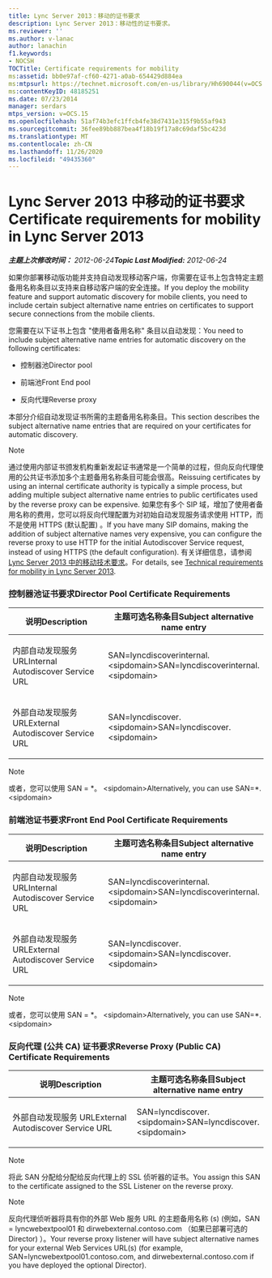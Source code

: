 ```yaml
---
title: Lync Server 2013：移动的证书要求
description: Lync Server 2013：移动性的证书要求。
ms.reviewer: ''
ms.author: v-lanac
author: lanachin
f1.keywords:
- NOCSH
TOCTitle: Certificate requirements for mobility
ms:assetid: bb0e97af-cf60-4271-a0ab-654429d884ea
ms:mtpsurl: https://technet.microsoft.com/en-us/library/Hh690044(v=OCS.15)
ms:contentKeyID: 48185251
ms.date: 07/23/2014
manager: serdars
mtps_version: v=OCS.15
ms.openlocfilehash: 51af74b3efc1ffcb4fe38d7431e315f9b55af943
ms.sourcegitcommit: 36fee89bb887bea4f18b19f17a8c69daf5bc423d
ms.translationtype: MT
ms.contentlocale: zh-CN
ms.lasthandoff: 11/26/2020
ms.locfileid: "49435360"
---
```

# <a name="certificate-requirements-for-mobility-in-lync-server-2013"></a><span data-ttu-id="a4cd4-103">Lync Server 2013 中移动的证书要求</span><span class="sxs-lookup"><span data-stu-id="a4cd4-103">Certificate requirements for mobility in Lync Server 2013</span></span>

<div data-xmlns="http://www.w3.org/1999/xhtml">

<div class="topic" data-xmlns="http://www.w3.org/1999/xhtml" data-msxsl="urn:schemas-microsoft-com:xslt" data-cs="https://msdn.microsoft.com/">

<div data-asp="https://msdn2.microsoft.com/asp">



</div>

<div id="mainSection">

<div id="mainBody"><span data-ttu-id="a4cd4-104">

<span> </span></span><span class="sxs-lookup"><span data-stu-id="a4cd4-104">

<span> </span></span></span>

<span data-ttu-id="a4cd4-105">_**主题上次修改时间：** 2012-06-24_</span><span class="sxs-lookup"><span data-stu-id="a4cd4-105">_**Topic Last Modified:** 2012-06-24_</span></span>

<span data-ttu-id="a4cd4-106">如果你部署移动版功能并支持自动发现移动客户端，你需要在证书上包含特定主题备用名称条目以支持来自移动客户端的安全连接。</span><span class="sxs-lookup"><span data-stu-id="a4cd4-106">If you deploy the mobility feature and support automatic discovery for mobile clients, you need to include certain subject alternative name entries on certificates to support secure connections from the mobile clients.</span></span>

<span data-ttu-id="a4cd4-107">您需要在以下证书上包含 "使用者备用名称" 条目以自动发现：</span><span class="sxs-lookup"><span data-stu-id="a4cd4-107">You need to include subject alternative name entries for automatic discovery on the following certificates:</span></span>

  - <span data-ttu-id="a4cd4-108">控制器池</span><span class="sxs-lookup"><span data-stu-id="a4cd4-108">Director pool</span></span>

  - <span data-ttu-id="a4cd4-109">前端池</span><span class="sxs-lookup"><span data-stu-id="a4cd4-109">Front End pool</span></span>

  - <span data-ttu-id="a4cd4-110">反向代理</span><span class="sxs-lookup"><span data-stu-id="a4cd4-110">Reverse proxy</span></span>

<span data-ttu-id="a4cd4-111">本部分介绍自动发现证书所需的主题备用名称条目。</span><span class="sxs-lookup"><span data-stu-id="a4cd4-111">This section describes the subject alternative name entries that are required on your certificates for automatic discovery.</span></span>

<div>


> [!NOTE]  
> <span data-ttu-id="a4cd4-112">通过使用内部证书颁发机构重新发起证书通常是一个简单的过程，但向反向代理使用的公共证书添加多个主题备用名称条目可能会很高。</span><span class="sxs-lookup"><span data-stu-id="a4cd4-112">Reissuing certificates by using an internal certificate authority is typically a simple process, but adding multiple subject alternative name entries to public certificates used by the reverse proxy can be expensive.</span></span> <span data-ttu-id="a4cd4-113">如果您有多个 SIP 域，增加了使用者备用名称的费用，您可以将反向代理配置为对初始自动发现服务请求使用 HTTP，而不是使用 HTTPS (默认配置) 。</span><span class="sxs-lookup"><span data-stu-id="a4cd4-113">If you have many SIP domains, making the addition of subject alternative names very expensive, you can configure the reverse proxy to use HTTP for the initial Autodiscover Service request, instead of using HTTPS (the default configuration).</span></span> <span data-ttu-id="a4cd4-114">有关详细信息，请参阅 <A href="lync-server-2013-technical-requirements-for-mobility.md">Lync Server 2013 中的移动技术要求</A>。</span><span class="sxs-lookup"><span data-stu-id="a4cd4-114">For details, see <A href="lync-server-2013-technical-requirements-for-mobility.md">Technical requirements for mobility in Lync Server 2013</A>.</span></span>



</div>

### <a name="director-pool-certificate-requirements"></a><span data-ttu-id="a4cd4-115">控制器池证书要求</span><span class="sxs-lookup"><span data-stu-id="a4cd4-115">Director Pool Certificate Requirements</span></span>

<table>
<colgroup>
<col style="width: 50%" />
<col style="width: 50%" />
</colgroup>
<thead>
<tr class="header">
<th><span data-ttu-id="a4cd4-116">说明</span><span class="sxs-lookup"><span data-stu-id="a4cd4-116">Description</span></span></th>
<th><span data-ttu-id="a4cd4-117">主题可选名称条目</span><span class="sxs-lookup"><span data-stu-id="a4cd4-117">Subject alternative name entry</span></span></th>
</tr>
</thead>
<tbody>
<tr class="odd">
<td><p><span data-ttu-id="a4cd4-118">内部自动发现服务 URL</span><span class="sxs-lookup"><span data-stu-id="a4cd4-118">Internal Autodiscover Service URL</span></span></p></td>
<td><p><span data-ttu-id="a4cd4-119">SAN=lyncdiscoverinternal.&lt;sipdomain&gt;</span><span class="sxs-lookup"><span data-stu-id="a4cd4-119">SAN=lyncdiscoverinternal.&lt;sipdomain&gt;</span></span></p></td>
</tr>
<tr class="even">
<td><p><span data-ttu-id="a4cd4-120">外部自动发现服务 URL</span><span class="sxs-lookup"><span data-stu-id="a4cd4-120">External Autodiscover Service URL</span></span></p></td>
<td><p><span data-ttu-id="a4cd4-121">SAN=lyncdiscover.&lt;sipdomain&gt;</span><span class="sxs-lookup"><span data-stu-id="a4cd4-121">SAN=lyncdiscover.&lt;sipdomain&gt;</span></span></p></td>
</tr>
</tbody>
</table>


<div>


> [!NOTE]  
> <span data-ttu-id="a4cd4-122">或者，您可以使用 SAN = \*。 &lt;sipdomain&gt;</span><span class="sxs-lookup"><span data-stu-id="a4cd4-122">Alternatively, you can use SAN=\*.&lt;sipdomain&gt;</span></span>



</div>

### <a name="front-end-pool-certificate-requirements"></a><span data-ttu-id="a4cd4-123">前端池证书要求</span><span class="sxs-lookup"><span data-stu-id="a4cd4-123">Front End Pool Certificate Requirements</span></span>

<table>
<colgroup>
<col style="width: 50%" />
<col style="width: 50%" />
</colgroup>
<thead>
<tr class="header">
<th><span data-ttu-id="a4cd4-124">说明</span><span class="sxs-lookup"><span data-stu-id="a4cd4-124">Description</span></span></th>
<th><span data-ttu-id="a4cd4-125">主题可选名称条目</span><span class="sxs-lookup"><span data-stu-id="a4cd4-125">Subject alternative name entry</span></span></th>
</tr>
</thead>
<tbody>
<tr class="odd">
<td><p><span data-ttu-id="a4cd4-126">内部自动发现服务 URL</span><span class="sxs-lookup"><span data-stu-id="a4cd4-126">Internal Autodiscover Service URL</span></span></p></td>
<td><p><span data-ttu-id="a4cd4-127">SAN=lyncdiscoverinternal.&lt;sipdomain&gt;</span><span class="sxs-lookup"><span data-stu-id="a4cd4-127">SAN=lyncdiscoverinternal.&lt;sipdomain&gt;</span></span></p></td>
</tr>
<tr class="even">
<td><p><span data-ttu-id="a4cd4-128">外部自动发现服务 URL</span><span class="sxs-lookup"><span data-stu-id="a4cd4-128">External Autodiscover Service URL</span></span></p></td>
<td><p><span data-ttu-id="a4cd4-129">SAN=lyncdiscover.&lt;sipdomain&gt;</span><span class="sxs-lookup"><span data-stu-id="a4cd4-129">SAN=lyncdiscover.&lt;sipdomain&gt;</span></span></p></td>
</tr>
</tbody>
</table>


<div>


> [!NOTE]  
> <span data-ttu-id="a4cd4-130">或者，您可以使用 SAN = \*。 &lt;sipdomain&gt;</span><span class="sxs-lookup"><span data-stu-id="a4cd4-130">Alternatively, you can use SAN=\*.&lt;sipdomain&gt;</span></span>



</div>

### <a name="reverse-proxy-public-ca-certificate-requirements"></a><span data-ttu-id="a4cd4-131">反向代理 (公共 CA) 证书要求</span><span class="sxs-lookup"><span data-stu-id="a4cd4-131">Reverse Proxy (Public CA) Certificate Requirements</span></span>

<table>
<colgroup>
<col style="width: 50%" />
<col style="width: 50%" />
</colgroup>
<thead>
<tr class="header">
<th><span data-ttu-id="a4cd4-132">说明</span><span class="sxs-lookup"><span data-stu-id="a4cd4-132">Description</span></span></th>
<th><span data-ttu-id="a4cd4-133">主题可选名称条目</span><span class="sxs-lookup"><span data-stu-id="a4cd4-133">Subject alternative name entry</span></span></th>
</tr>
</thead>
<tbody>
<tr class="odd">
<td><p><span data-ttu-id="a4cd4-134">外部自动发现服务 URL</span><span class="sxs-lookup"><span data-stu-id="a4cd4-134">External Autodiscover Service URL</span></span></p></td>
<td><p><span data-ttu-id="a4cd4-135">SAN=lyncdiscover.&lt;sipdomain&gt;</span><span class="sxs-lookup"><span data-stu-id="a4cd4-135">SAN=lyncdiscover.&lt;sipdomain&gt;</span></span></p></td>
</tr>
</tbody>
</table>


<div>


> [!NOTE]  
> <span data-ttu-id="a4cd4-136">将此 SAN 分配给分配给反向代理上的 SSL 侦听器的证书。</span><span class="sxs-lookup"><span data-stu-id="a4cd4-136">You assign this SAN to the certificate assigned to the SSL Listener on the reverse proxy.</span></span>



</div>

<div>


> [!NOTE]  
> <span data-ttu-id="a4cd4-137">反向代理侦听器将具有你的外部 Web 服务 URL 的主题备用名称 (s)  (例如，SAN = lyncwebextpool01 和 dirwebexternal.contoso.com （如果已部署可选的 Director) ）。</span><span class="sxs-lookup"><span data-stu-id="a4cd4-137">Your reverse proxy listener will have subject alternative names for your external Web Services URL(s) (for example, SAN=lyncwebextpool01.contoso.com, and dirwebexternal.contoso.com if you have deployed the optional Director).</span></span>



<span data-ttu-id="a4cd4-138"></div>

</div>

<span> </span>

</div>

</div>

</span><span class="sxs-lookup"><span data-stu-id="a4cd4-138"></div>

</div>

<span> </span>

</div>

</div>

</span></span></div>

